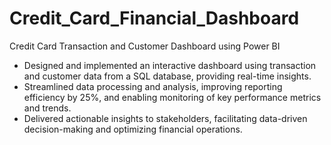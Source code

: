 # Credit_Card_Financial_Dashboard
Credit Card Transaction and Customer Dashboard using Power BI


- Designed and implemented an interactive dashboard using transaction and customer data from a SQL database, providing real-time insights.
- Streamlined data processing and analysis, improving reporting efficiency by 25%, and enabling monitoring of key performance metrics and trends.
- Delivered actionable insights to stakeholders, facilitating data-driven decision-making and optimizing financial operations.
